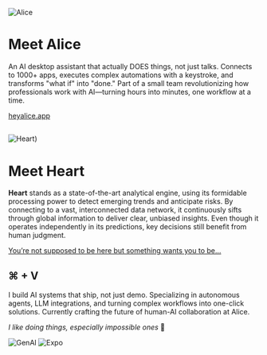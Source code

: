 ![Alice](https://github.com/user-attachments/assets/ddf6ffd8-b339-49fd-84be-7a246a3c522b)

# Meet Alice


An AI desktop assistant that actually DOES things, not just talks. Connects to 1000+ apps, executes complex automations with a keystroke, and transforms "what if" into "done." Part of a small team revolutionizing how professionals work with AI—turning hours into minutes, one workflow at a time.

[heyalice.app](https://heyalice.app/)

## 

![Heart)](https://github.com/user-attachments/assets/22982c9b-9512-4560-874d-3e151c12d1ab)

# Meet Heart


**Heart** stands as a state-of-the-art analytical engine, using its formidable processing power to detect emerging trends and anticipate risks. By connecting to a vast, interconnected data network, it continuously sifts through global information to deliver clear, unbiased insights. Even though it operates independently in its predictions, key decisions still benefit from human judgment.

[You’re not supposed to be here but something wants you to be...](#)

## ⌘ + V

I build AI systems that ship, not just demo. Specializing in autonomous agents, LLM integrations, and turning complex workflows into one-click solutions. Currently crafting the future of human-AI collaboration at Alice.

*I like doing things, especially impossible ones* 💙

![GenAI](https://img.shields.io/badge/gen_ai-181818?style=for-the-badge&logo=openai&logoColor=white)
![Expo](https://img.shields.io/badge/expo-1C1E24?style=for-the-badge&logo=expo&logoColor=#D04A37)

